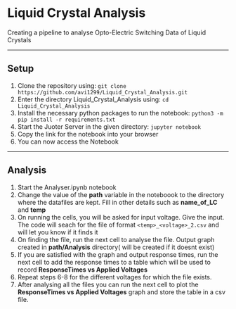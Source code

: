 # Liquid Crystal Analysis
Creating a pipeline to analyse Opto-Electric Switching Data of Liquid Crystals
___

## Setup
1. Clone the repository using: ```git clone https://github.com/avi1299/Liquid_Crystal_Analysis.git```
2. Enter the directory Liquid_Crystal_Analysis using: ```cd Liquid_Crystal_Analysis ```
3. Install the necessary python packages to run the notebook: ```python3 -m pip install -r requirements.txt```
4. Start the Juoter Server in the given directory: ```jupyter notebook```
5. Copy the link for the notebook into your browser
7. You can now access the Notebook
___

## Analysis
1. Start the Analyser.ipynb notebook
2. Change the value of the **path** variable in the noteboook to the directory where the datafiles are kept. Fill in other details such as **name_of_LC** and **temp**
3. On running the cells, you will be asked for input voltage. Give the input. The code will seach for the file of format ```<temp>_<voltage>_2.csv``` and will let you know if it finds it
4. On finding the file, run the next cell to analyse the file. Output graph created in **path/Analysis** directory( will be created if it doesnt exist)
5. If you are satisfied with the graph and output response times, run the next cell to add the response times to a table which will be used to record **ResponseTimes vs Applied Voltages**
6. Repeat steps 6-8 for the different voltages for which the file exists.
7. After analysing all the files you can run the next cell to plot the **ResponseTimes vs Applied Voltages** graph and store the table in a csv file.

